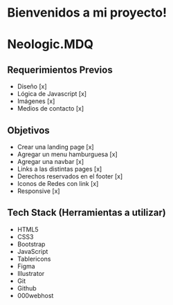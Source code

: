 # Bienvenidos a mi proyecto! 
# Neologic.MDQ

## Requerimientos Previos

- Diseño [x]
- Lógica de Javascript [x]
- Imágenes [x]
- Medios de contacto [x]

## Objetivos

- Crear una landing page [x]
- Agregar un menu hamburguesa [x]
- Agregar una navbar [x]
- Links a las distintas pages [x]
- Derechos reservados en el footer [x]
- Iconos de Redes con link [x]
- Responsive [x]

## Tech Stack (Herramientas a utilizar)

- HTML5
- CSS3
- Bootstrap
- JavaScript
- Tablericons
- Figma
- Illustrator
- Git
- Github
- 000webhost